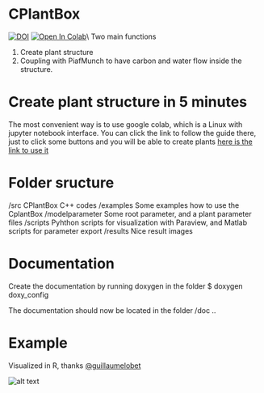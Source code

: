 # CPlantBox
[![DOI](https://zenodo.org/badge/95107851.svg)](https://zenodo.org/badge/latestdoi/95107851) [![Open In Colab](https://colab.research.google.com/assets/colab-badge.svg)](https://colab.research.google.com/github/Plant-Root-Soil-Interactions-Modelling/CPlantBox/blob/master/tutorial/jupyter/CPlantBox_PiafMunch_Tutorial_(include_installation).ipynb)\
Two main functions
1. Create plant structure
2. Coupling with PiafMunch to have carbon and water flow inside the structure.

# Create plant structure in 5 minutes

The most convenient way is to use google colab, which is a Linux with jupyter notebook interface.
You can click the link to follow the guide there, just to click some buttons and you will be able to create plants
[here is the link to use it](https://colab.research.google.com/github/Plant-Root-Soil-Interactions-Modelling/CPlantBox/blob/master/tutorial/jupyter/CPlantBox_PiafMunch_Tutorial_(include_installation).ipynb)


# Folder sructure

/src			CPlantBox C++ codes
/examples 		Some examples how to use the CplantBox
/modelparameter		Some root parameter, and a plant parameter files
/scripts 		Pyhthon scripts for visualization with Paraview, and Matlab scripts for parameter export
/results 		Nice result images

# Documentation

Create the documentation by running doxygen in the folder 
$ doxygen doxy_config

The documentation should now be located in the folder /doc
..

# Example

Visualized in R, thanks  [@guillaumelobet](https://github.com/guillaumelobet)

![alt text](https://github.com/Plant-Root-Soil-Interactions-Modelling/CPlantBox/blob/master/results/plant.gif "Tree with leafs")

